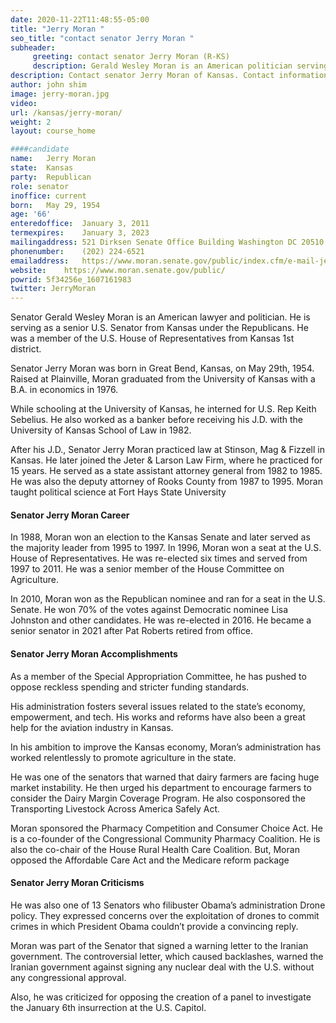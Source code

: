 ```yaml
---
date: 2020-11-22T11:48:55-05:00
title: "Jerry Moran "
seo_title: "contact senator Jerry Moran "
subheader:
     greeting: contact senator Jerry Moran (R-KS)
     description: Gerald Wesley Moran is an American politician serving as the junior United States Senator from Kansas since 2011.
description: Contact senator Jerry Moran of Kansas. Contact information for Jerry Moran includes email address, phone number, and mailing address.
author: john shim
image: jerry-moran.jpg
video:
url: /kansas/jerry-moran/
weight: 2
layout: course_home

####candidate
name:	Jerry Moran
state:	Kansas
party:	Republican
role: senator
inoffice: current
born:	May 29, 1954
age: '66'
enteredoffice:	January 3, 2011
termexpires:	January 3, 2023
mailingaddress:	521 Dirksen Senate Office Building Washington DC 20510
phonenumber:	(202) 224-6521
emailaddress:	https://www.moran.senate.gov/public/index.cfm/e-mail-jerry
website:	https://www.moran.senate.gov/public/
powrid: 5f34256e_1607161983
twitter: JerryMoran
---
```


Senator Gerald Wesley Moran is an American lawyer and politician. He is serving as a senior U.S. Senator from Kansas under the Republicans. He was a member of the U.S. House of Representatives from Kansas 1st district.

Senator Jerry Moran was born in Great Bend, Kansas, on May 29th, 1954. Raised at Plainville, Moran graduated from the University of Kansas with a B.A. in economics in 1976.

While schooling at the University of Kansas, he interned for U.S. Rep Keith Sebelius. He also worked as a banker before receiving his J.D. with the University of Kansas School of Law in 1982.

After his J.D., Senator Jerry Moran practiced law at Stinson, Mag & Fizzell in Kansas. He later joined the Jeter & Larson Law Firm, where he practiced for 15 years. He served as a state assistant attorney general from 1982 to 1985. He was also the deputy attorney of Rooks County from 1987 to 1995. Moran taught political science at Fort Hays State University

#### Senator Jerry Moran Career

In 1988, Moran won an election to the Kansas Senate and later served as the majority leader from 1995 to 1997. In 1996, Moran won a seat at the U.S. House of Representatives. He was re-elected six times and served from 1997 to 2011. He was a senior member of the House Committee on Agriculture.

In 2010, Moran won as the Republican nominee and ran for a seat in the U.S. Senate. He won 70% of the votes against Democratic nominee Lisa Johnston and other candidates. He was re-elected in 2016. He became a senior senator in 2021 after Pat Roberts retired from office.

#### Senator Jerry Moran Accomplishments

As a member of the Special Appropriation Committee, he has pushed to oppose reckless spending and stricter funding standards.

His administration fosters several issues related to the state’s economy, empowerment, and tech. His works and reforms have also been a great help for the aviation industry in Kansas.

In his ambition to improve the Kansas economy, Moran’s administration has worked relentlessly to promote agriculture in the state.

He was one of the senators that warned that dairy farmers are facing huge market instability. He then urged his department to encourage farmers to consider the Dairy Margin Coverage Program. He also cosponsored the Transporting Livestock Across America Safely Act.

Moran sponsored the Pharmacy Competition and Consumer Choice Act. He is a co-founder of the Congressional Community Pharmacy Coalition. He is also the co-chair of the House Rural Health Care Coalition. But, Moran opposed the Affordable Care Act and the Medicare reform package

#### Senator Jerry Moran Criticisms

He was also one of 13 Senators who filibuster Obama’s administration Drone policy. They expressed concerns over the exploitation of drones to commit crimes in which President Obama couldn’t provide a convincing reply.

Moran was part of the Senator that signed a warning letter to the Iranian government. The controversial letter, which caused backlashes, warned the Iranian government against signing any nuclear deal with the U.S. without any congressional approval.

Also, he was criticized for opposing the creation of a panel to investigate the January 6th insurrection at the U.S. Capitol.

